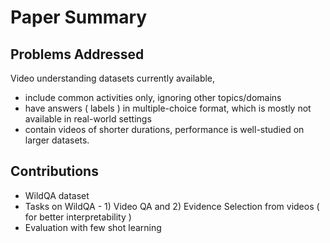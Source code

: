 # Paper Summary

## Problems Addressed
Video understanding datasets currently available,
* include common activities only, ignoring other topics/domains
* have answers ( labels ) in multiple-choice format, which is mostly not available in real-world settings
* contain videos of shorter durations, performance is well-studied on larger datasets.

## Contributions
* WildQA dataset
* Tasks on WildQA - 1) Video QA and 2) Evidence Selection from videos ( for better interpretability )
* Evaluation with few shot learning


